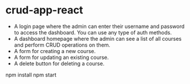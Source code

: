 # crud-app-react
* A login page where the admin can enter their username and password to access the dashboard. You can use any type of auth methods.
* A dashboard homepage where the admin can see a list of all courses and perform CRUD operations on them.
* A form for creating a new course.
* A form for updating an existing course.
* A delete button for deleting a course.

npm install
npm start
